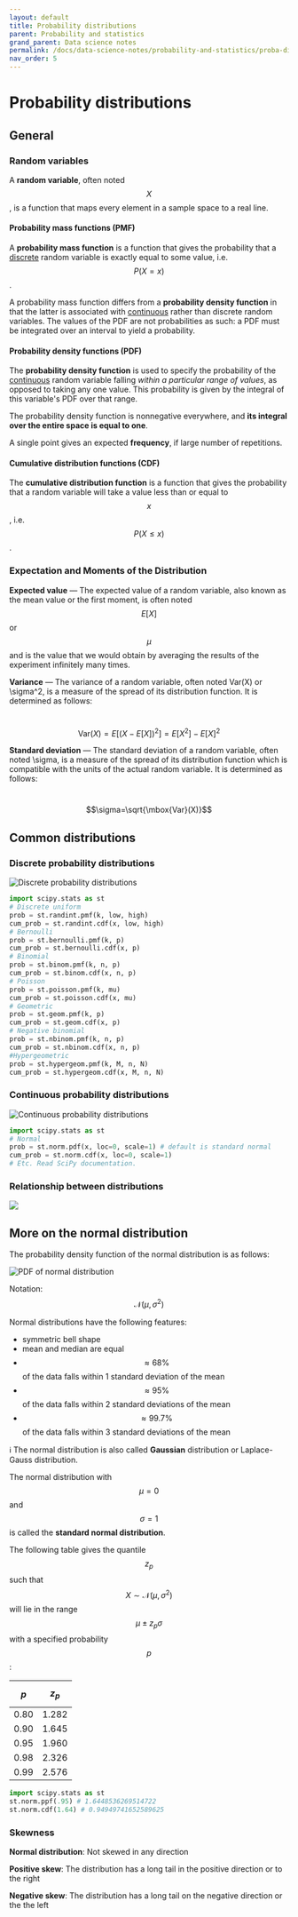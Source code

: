 ```yaml
---
layout: default
title: Probability distributions
parent: Probability and statistics
grand_parent: Data science notes
permalink: /docs/data-science-notes/probability-and-statistics/proba-distrib/
nav_order: 5
---
```


# Probability distributions

## General

### Random variables

A **random variable**, often noted $$X$$, is a function that maps every element in a sample space to a real line.

#### Probability mass functions (PMF)

A **probability mass function** is a function that gives the probability that a <u>discrete</u> random variable is exactly equal to some value, i.e. $$P(X=x)$$.

A probability mass function differs from a **probability density function** in that the latter is associated with <u>continuous</u> rather than discrete random variables. The values of the PDF are not probabilities as such: a PDF must be integrated over an interval to yield a probability.

#### Probability density functions (PDF)

The **probability density function** is used to specify the probability of the <u>continuous</u> random variable falling *within a particular range of values*, as opposed to taking any one value. This probability is given by the integral of this variable's PDF over that range.

The probability density function is nonnegative everywhere, and **its integral over the entire space is equal to one**.

A single point gives an expected **frequency**, if large number of repetitions.

#### Cumulative distribution functions (CDF)

The **cumulative distribution function** is a function that gives the probability that a random variable will take a value less than or equal to $$x$$, i.e. $$P(X \leq x)$$.

### Expectation and Moments of the Distribution

**Expected value** ― The expected value of a random variable, also known as the mean value or the first moment, is often noted $$E[X]​$$ or $$\mu​$$ and is the value that we would obtain by averaging the results of the experiment infinitely many times.

**Variance** ― The variance of a random variable, often noted Var(X) or \sigma^2, is a measure of the spread of its distribution function. It is determined as follows:

​	$$\mbox{Var}(X)=E[(X-E[X])^2]=E[X^2]-E[X]^2​$$

**Standard deviation** ― The standard deviation of a random variable, often noted \sigma, is a measure of the spread of its distribution function which is compatible with the units of the actual random variable. It is determined as follows:

​	$$\sigma=\sqrt{\mbox{Var}(X)}$$

## Common distributions

### Discrete probability distributions

![Discrete probability distributions](../../../../../../assets/images/discrete_proba.jpg)

```python
import scipy.stats as st
# Discrete uniform
prob = st.randint.pmf(k, low, high)
cum_prob = st.randint.cdf(x, low, high)
# Bernoulli
prob = st.bernoulli.pmf(k, p)
cum_prob = st.bernoulli.cdf(x, p)
# Binomial
prob = st.binom.pmf(k, n, p)
cum_prob = st.binom.cdf(x, n, p)
# Poisson
prob = st.poisson.pmf(k, mu)
cum_prob = st.poisson.cdf(x, mu)
# Geometric
prob = st.geom.pmf(k, p)
cum_prob = st.geom.cdf(x, p)
# Negative binomial
prob = st.nbinom.pmf(k, n, p)
cum_prob = st.nbinom.cdf(x, n, p)
#Hypergeometric
prob = st.hypergeom.pmf(k, M, n, N)
cum_prob = st.hypergeom.cdf(x, M, n, N)
```

### Continuous probability distributions

![Continuous probability distributions](../../../../../../assets/images/continuous_proba.jpg)

```python
import scipy.stats as st
# Normal
prob = st.norm.pdf(x, loc=0, scale=1) # default is standard normal
cum_prob = st.norm.cdf(x, loc=0, scale=1)
# Etc. Read SciPy documentation.
```

### Relationship between distributions

![](../../../../../../assets/images/rel_dist.PNG)

## More on the normal distribution

The probability density function of the normal distribution is as follows:

![PDF of normal distribution](../../../../../../assets/images/normal_dist.PNG)

Notation: $${\mathcal {N}}(\mu ,\sigma ^{2})$$

Normal distributions have the following features:

- symmetric bell shape
- mean and median are equal
- $$\approx68\%$$ of the data falls within 1 standard deviation of the mean
- $$\approx95\%$$ of the data falls within 2 standard deviations of the mean
- $$\approx99.7\%$$ of the data falls within 3 standard deviations of the mean

:information_source: The normal distribution is also called **Gaussian** distribution or Laplace-Gauss distribution.

The normal distribution with $$\mu = 0$$ and $$\sigma = 1$$ is called the **standard normal distribution**.

The following table gives the quantile $$z_p$$ such that $${\displaystyle X\sim {\mathcal {N}}(\mu ,\sigma ^{2})}$$ will lie in the range $$\displaystyle \mu \pm z_{p}\sigma$$ with a specified probability $$p$$:

| $$p$$  | $$z_p$$ |
| :--: | :---: |
| 0.80 | 1.282 |
| 0.90 | 1.645 |
| 0.95 | 1.960 |
| 0.98 | 2.326 |
| 0.99 | 2.576 |

```python
import scipy.stats as st
st.norm.ppf(.95) # 1.6448536269514722
st.norm.cdf(1.64) # 0.94949741652589625
```

### Skewness

**Normal distribution**: Not skewed in any direction

**Positive skew**: The distribution has a long tail in the positive direction or to the right

**Negative skew**: The distribution has a long tail on the negative direction or the the left